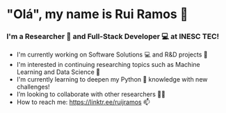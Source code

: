 # "Olá", my name is Rui Ramos 👋 

### I'm a Researcher 🔎 and Full-Stack Developer 💻 at INESC TEC!

- I'm currently working on Software Solutions 💻 and R&D projects 🔎
- I'm interested in continuing researching topics such as Machine Learning and Data Science 👀 
- I'm currently learning to deepen my Python 🐍 knowledge with new challenges!
- I’m looking to collaborate with other researchers 🤝🏻
- How to reach me: https://linktr.ee/ruijramos 📫

